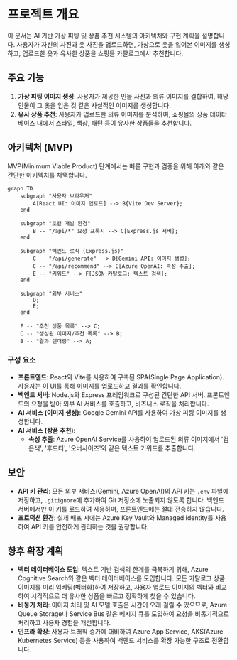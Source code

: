 ﻿# 프로젝트 개요

이 문서는 AI 기반 가상 피팅 및 상품 추천 시스템의 아키텍처와 구현 계획을 설명합니다. 사용자가 자신의 사진과 옷 사진을 업로드하면, 가상으로 옷을 입어본 이미지를 생성하고, 업로드한 옷과 유사한 상품을 쇼핑몰 카탈로그에서 추천합니다.

## 주요 기능

1.  **가상 피팅 이미지 생성**: 사용자가 제공한 인물 사진과 의류 이미지를 결합하여, 해당 인물이 그 옷을 입은 것 같은 사실적인 이미지를 생성합니다.
2.  **유사 상품 추천**: 사용자가 업로드한 의류 이미지를 분석하여, 쇼핑몰의 상품 데이터베이스 내에서 스타일, 색상, 패턴 등이 유사한 상품들을 추천합니다.

## 아키텍처 (MVP)

MVP(Minimum Viable Product) 단계에서는 빠른 구현과 검증을 위해 아래와 같은 간단한 아키텍처를 채택합니다.

```mermaid
graph TD
    subgraph "사용자 브라우저"
        A[React UI: 이미지 업로드] --> B{Vite Dev Server};
    end

    subgraph "로컬 개발 환경"
        B -- "/api/*" 요청 프록시 --> C[Express.js 서버];
    end

    subgraph "백엔드 로직 (Express.js)"
        C -- "/api/generate" --> D[Gemini API: 이미지 생성];
        C -- "/api/recommend" --> E[Azure OpenAI: 속성 추출];
        E -- "키워드" --> F[JSON 카탈로그: 텍스트 검색];
    end

    subgraph "외부 서비스"
        D;
        E;
    end

    F -- "추천 상품 목록" --> C;
    C -- "생성된 이미지/추천 목록" --> B;
    B -- "결과 렌더링" --> A;
```

### 구성 요소

-   **프론트엔드**: React와 Vite를 사용하여 구축된 SPA(Single Page Application). 사용자는 이 UI를 통해 이미지를 업로드하고 결과를 확인합니다.
-   **백엔드 서버**: Node.js와 Express 프레임워크로 구성된 간단한 API 서버. 프론트엔드의 요청을 받아 외부 AI 서비스를 호출하고, 비즈니스 로직을 처리합니다.
-   **AI 서비스 (이미지 생성)**: Google Gemini API를 사용하여 가상 피팅 이미지를 생성합니다.
-   **AI 서비스 (상품 추천)**:
    -   **속성 추출**: Azure OpenAI Service를 사용하여 업로드된 의류 이미지에서 '검은색', '후드티', '오버사이즈'와 같은 텍스트 키워드를 추출합니다.

## 보안

-   **API 키 관리**: 모든 외부 서비스(Gemini, Azure OpenAI)의 API 키는 `.env` 파일에 저장하고, `.gitignore`에 추가하여 Git 저장소에 노출되지 않도록 합니다. 백엔드 서버에서만 이 키를 로드하여 사용하며, 프론트엔드에는 절대 전송하지 않습니다.
-   **프로덕션 환경**: 실제 배포 시에는 Azure Key Vault와 Managed Identity를 사용하여 API 키를 안전하게 관리하는 것을 권장합니다.

## 향후 확장 계획

-   **벡터 데이터베이스 도입**: 텍스트 기반 검색의 한계를 극복하기 위해, Azure Cognitive Search와 같은 벡터 데이터베이스를 도입합니다. 모든 카탈로그 상품 이미지를 미리 임베딩(벡터화)하여 저장하고, 사용자 업로드 이미지의 벡터와 비교하여 시각적으로 더 유사한 상품을 빠르고 정확하게 찾을 수 있습니다.
-   **비동기 처리**: 이미지 처리 및 AI 모델 호출은 시간이 오래 걸릴 수 있으므로, Azure Queue Storage나 Service Bus 같은 메시지 큐를 도입하여 요청을 비동기적으로 처리하고 사용자 경험을 개선합니다.
-   **인프라 확장**: 사용자 트래픽 증가에 대비하여 Azure App Service, AKS(Azure Kubernetes Service) 등을 사용하여 백엔드 서비스를 확장 가능한 구조로 전환합니다.
